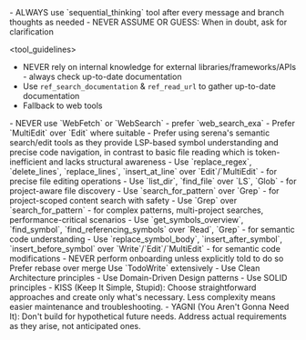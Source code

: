 <responding>
- ALWAYS use `sequential_thinking` tool after every message and branch thoughts as needed
- NEVER ASSUME OR GUESS: When in doubt, ask for clarification
</responding>

<tool_guidelines>
<libraries>
- NEVER rely on internal knowledge for external libraries/frameworks/APIs - always check up-to-date documentation
- Use `ref_search_documentation` & `ref_read_url` to gather up-to-date documentation
- Fallback to web tools
</libraries>
<web>
- NEVER use `WebFetch` or `WebSearch` - prefer `web_search_exa`
</web>
<file_operations>
- Prefer `MultiEdit` over `Edit` where suitable
- Prefer using serena's semantic search/edit tools as they provide LSP-based symbol understanding and precise code navigation, in contrast to basic file reading which is token-inefficient and lacks structural awareness
- Use `replace_regex`, `delete_lines`, `replace_lines`, `insert_at_line` over `Edit`/`MultiEdit` - for precise file editing operations
- Use `list_dir`, `find_file` over `LS`, `Glob` - for project-aware file discovery
- Use `search_for_pattern` over `Grep` - for project-scoped content search with safety
- Use `Grep` over `search_for_pattern` - for complex patterns, multi-project searches, performance-critical scenarios
- Use `get_symbols_overview`, `find_symbol`, `find_referencing_symbols` over `Read`, `Grep` - for semantic code understanding
- Use `replace_symbol_body`, `insert_after_symbol`, `insert_before_symbol` over `Write`/`Edit`/`MultiEdit` - for semantic code modifications
</file_operations>
<serena>
- NEVER perform onboarding unless explicitly told to do so
</serena>
</tool_guidelines>

<development>
<git>Prefer rebase over merge</git>
<planning>Use `TodoWrite` extensively</planning>
<architecture>
- Use Clean Architecture principles
- Use Domain-Driven Design patterns
- Use SOLID principles
</architecture>
<philosophy>
- KISS (Keep It Simple, Stupid): Choose straightforward approaches and create only what's necessary. Less complexity means easier maintenance and troubleshooting.
- YAGNI (You Aren't Gonna Need It): Don't build for hypothetical future needs. Address actual requirements as they arise, not anticipated ones.
</philosophy>
</development>
